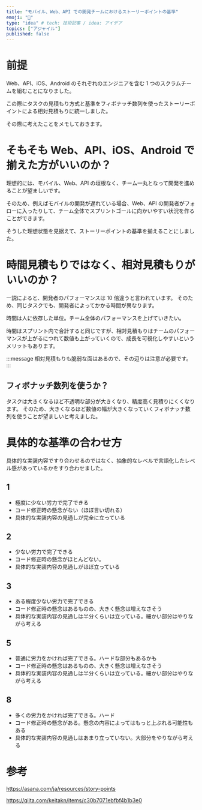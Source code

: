 ```yaml
---
title: "モバイル、Web、API での開発チームにおけるストーリーポイントの基準"
emoji: "🤖"
type: "idea" # tech: 技術記事 / idea: アイデア
topics: ["アジャイル"]
published: false
---
```


# 前提

Web、API、iOS、Android のそれぞれのエンジニアを含む 1 つのスクラムチームを組むことになりました。

この際にタスクの見積もり方式と基準をフィボナッチ数列を使ったストーリーポイントによる相対見積もりに統一しました。

その際に考えたことをメモしておきます。

# そもそも Web、API、iOS、Android で揃えた方がいいのか？

理想的には、モバイル、Web、API の垣根なく、チーム一丸となって開発を進めることが望ましいです。

そのため、例えばモバイルの開発が遅れている場合、Web、API の開発者がフォローに入ったりして、チーム全体でスプリントゴールに向かいやすい状況を作ることができます。

そうした理想状態を見据えて、ストーリーポイントの基準を揃えることにしました。

# 時間見積もりではなく、相対見積もりがいいのか？

一説によると、開発者のパフォーマンスは 10 倍違うと言われています。
そのため、同じタスクでも、開発者によってかかる時間が異なります。

時間は人に依存した単位。チーム全体のパフォーマンスを上げていきたい。

時間はスプリント内で合計すると同じですが、相対見積もりはチームのパフォーマンスが上がるにつれて数値も上がっていくので、成長を可視化しやすいというメリットもあります。

:::message
相対見積もりも脆弱な面はあるので、その辺りは注意が必要です。
:::

## フィボナッチ数列を使うか？

タスクは大きくなるほど不透明な部分が大きくなり、精度高く見積りにくくなります。
そのため、大きくなるほど数値の幅が大きくなっていくフィボナッチ数列を使うことが望ましいと考えました。

# 具体的な基準の合わせ方

具体的な実装内容ですり合わせるのではなく、抽象的なレベルで言語化したレベル感があっているかをすり合わせました。

## 1

- 極度に少ない労力で完了できる
- コード修正時の懸念がない（ほぼ言い切れる）
- 具体的な実装内容の見通しが完全に立っている

## 2

- 少ない労力で完了できる
- コード修正時の懸念がほとんどない。
- 具体的な実装内容の見通しがほぼ立っている

## 3

- ある程度少ない労力で完了できる
- コード修正時の懸念はあるものの、大きく懸念は増えなさそう
- 具体的な実装内容の見通しは半分くらいは立っている。細かい部分はやりながら考える

## 5

- 普通に労力をかければ完了できる。ハードな部分もあるかも
- コード修正時の懸念はあるものの、大きく懸念は増えなさそう
- 具体的な実装内容の見通しは半分くらいは立っている。細かい部分はやりながら考える

## 8

- 多くの労力をかければ完了できる。ハード
- コード修正時の懸念がある。懸念の内容によってはもっと上ぶれる可能性もある
- 具体的な実装内容の見通しはあまり立っていない。大部分をやりながら考える

# 参考

https://asana.com/ja/resources/story-points

https://qiita.com/keitakn/items/c30b7071ebfbf4b1b3e0
